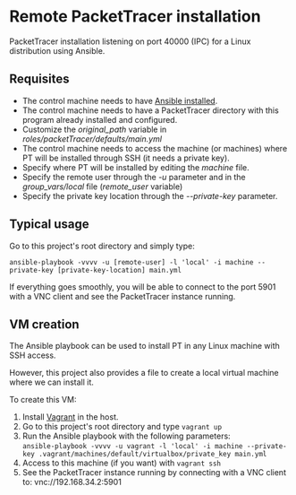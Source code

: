 # Remote PacketTracer installation
PacketTracer installation listening on port 40000 (IPC) for a Linux distribution using Ansible.

## Requisites

 * The control machine needs to have [Ansible installed](http://www.ansible.com).
 * The control machine needs to have a PacketTracer directory with this program already installed and configured.
  * Customize the _original\_path_ variable in _roles/packetTracer/defaults/main.yml_
 * The control machine needs to access the machine (or machines) where PT will be installed through SSH (it needs a private key).
  * Specify where PT will be installed by editing the _machine_ file. 
  * Specify the remote user through the _-u_ parameter and in the _group\_vars/local_ file (_remote\_user_ variable)
  * Specify the private key location through the _--private-key_ parameter.

## Typical usage

Go to this project's root directory and simply type:

    ansible-playbook -vvvv -u [remote-user] -l 'local' -i machine --private-key [private-key-location] main.yml

If everything goes smoothly, you will be able to connect to the port 5901 with a VNC client and see the PacketTracer instance running.

## VM creation

The Ansible playbook can be used to install PT in any Linux machine with SSH access.

However, this project also provides a file to create a local virtual machine where we can install it.

To create this VM:
 1. Install [Vagrant](https://www.vagrantup.com/) in the host.
 2. Go to this project's root directory and type ```vagrant up```
 3. Run the Ansible playbook with the following parameters: <br />
 ```ansible-playbook -vvvv -u vagrant -l 'local' -i machine --private-key .vagrant/machines/default/virtualbox/private_key main.yml```
 4. Access to this machine (if you want) with ```vagrant ssh```
 5. See the PacketTracer instance running by connecting with a VNC client to: vnc://192.168.34.2:5901
